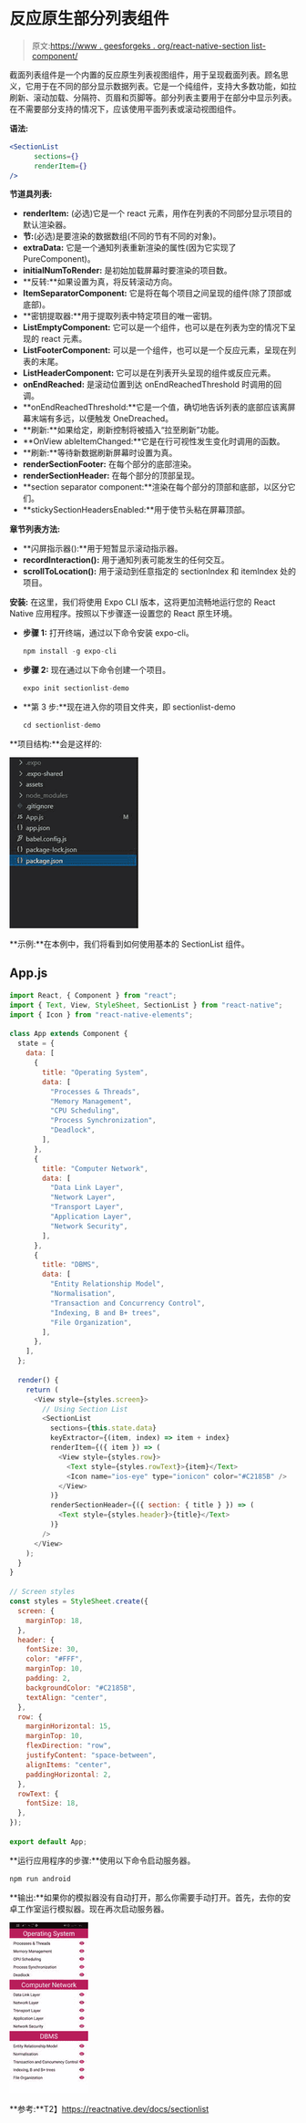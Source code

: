 # 反应原生部分列表组件

> 原文:[https://www . geesforgeks . org/react-native-section list-component/](https://www.geeksforgeeks.org/react-native-sectionlist-component/)

截面列表组件是一个内置的反应原生列表视图组件，用于呈现截面列表。顾名思义，它用于在不同的部分显示数据列表。它是一个纯组件，支持大多数功能，如拉刷新、滚动加载、分隔符、页眉和页脚等。部分列表主要用于在部分中显示列表。在不需要部分支持的情况下，应该使用平面列表或滚动视图组件。

**语法:**

```jsx
<SectionList
      sections={}
      renderItem={}
/>
```

**节道具列表:**

*   **renderItem:** (必选)它是一个 react 元素，用作在列表的不同部分显示项目的默认渲染器。
*   **节:**(必选)是要渲染的数据数组(不同的节有不同的对象)。
*   **extraData:** 它是一个通知列表重新渲染的属性(因为它实现了 PureComponent)。
*   **initialNumToRender:** 是初始加载屏幕时要渲染的项目数。
*   **反转:**如果设置为真，将反转滚动方向。
*   **ItemSeparatorComponent:** 它是将在每个项目之间呈现的组件(除了顶部或底部)。
*   **密钥提取器:**用于提取列表中特定项目的唯一密钥。
*   **ListEmptyComponent:** 它可以是一个组件，也可以是在列表为空的情况下呈现的 react 元素。
*   **ListFooterComponent:** 可以是一个组件，也可以是一个反应元素，呈现在列表的末尾。
*   **ListHeaderComponent:** 它可以是在列表开头呈现的组件或反应元素。
*   **onEndReached:** 是滚动位置到达 onEndReachedThreshold 时调用的回调。
*   **onEndReachedThreshold:**它是一个值，确切地告诉列表的底部应该离屏幕末端有多远，以便触发 OneDreached。
*   **刷新:**如果给定，刷新控制将被插入“拉至刷新”功能。
*   **OnView ableItemChanged:**它是在行可视性发生变化时调用的函数。
*   **刷新:**等待新数据刷新屏幕时设置为真。
*   **renderSectionFooter:** 在每个部分的底部渲染。
*   **renderSectionHeader:** 在每个部分的顶部呈现。
*   **section separator component:**渲染在每个部分的顶部和底部，以区分它们。
*   **stickySectionHeadersEnabled:**用于使节头粘在屏幕顶部。

**章节列表方法:**

*   **闪屏指示器():**用于短暂显示滚动指示器。
*   **recordInteraction():** 用于通知列表可能发生的任何交互。
*   **scrollToLocation():** 用于滚动到任意指定的 sectionIndex 和 itemIndex 处的项目。

**安装:** 在这里，我们将使用 Expo CLI 版本，这将更加流畅地运行您的 React Native 应用程序。按照以下步骤逐一设置您的 React 原生环境。

*   **步骤 1:** 打开终端，通过以下命令安装 expo-cli。

    ```jsx
    npm install -g expo-cli
    ```

*   **步骤 2:** 现在通过以下命令创建一个项目。

    ```jsx
    expo init sectionlist-demo
    ```

*   **第 3 步:**现在进入你的项目文件夹，即 sectionlist-demo

    ```jsx
    cd sectionlist-demo
    ```

**项目结构:**会是这样的:

![](img/47766363b667bedf3f58a09a44c87a64.png)

**示例:**在本例中，我们将看到如何使用基本的 SectionList 组件。

## App.js

```jsx
import React, { Component } from "react";
import { Text, View, StyleSheet, SectionList } from "react-native";
import { Icon } from "react-native-elements";

class App extends Component {
  state = {
    data: [
      {
        title: "Operating System",
        data: [
          "Processes & Threads",
          "Memory Management",
          "CPU Scheduling",
          "Process Synchronization",
          "Deadlock",
        ],
      },
      {
        title: "Computer Network",
        data: [
          "Data Link Layer",
          "Network Layer",
          "Transport Layer",
          "Application Layer",
          "Network Security",
        ],
      },
      {
        title: "DBMS",
        data: [
          "Entity Relationship Model",
          "Normalisation",
          "Transaction and Concurrency Control",
          "Indexing, B and B+ trees",
          "File Organization",
        ],
      },
    ],
  };

  render() {
    return (
      <View style={styles.screen}>
        // Using Section List
        <SectionList
          sections={this.state.data}
          keyExtractor={(item, index) => item + index}
          renderItem={({ item }) => (
            <View style={styles.row}>
              <Text style={styles.rowText}>{item}</Text>
              <Icon name="ios-eye" type="ionicon" color="#C2185B" />
            </View>
          )}
          renderSectionHeader={({ section: { title } }) => (
            <Text style={styles.header}>{title}</Text>
          )}
        />
      </View>
    );
  }
}

// Screen styles
const styles = StyleSheet.create({
  screen: {
    marginTop: 18,
  },
  header: {
    fontSize: 30,
    color: "#FFF",
    marginTop: 10,
    padding: 2,
    backgroundColor: "#C2185B",
    textAlign: "center",
  },
  row: {
    marginHorizontal: 15,
    marginTop: 10,
    flexDirection: "row",
    justifyContent: "space-between",
    alignItems: "center",
    paddingHorizontal: 2,
  },
  rowText: {
    fontSize: 18,
  },
});

export default App;
```

**运行应用程序的步骤:**使用以下命令启动服务器。

```jsx
npm run android
```

**输出:**如果你的模拟器没有自动打开，那么你需要手动打开。首先，去你的安卓工作室运行模拟器。现在再次启动服务器。

![](img/de3f65b8e087febfdad3a036d58915b7.png)

**参考:**T2】https://reactnative.dev/docs/sectionlist